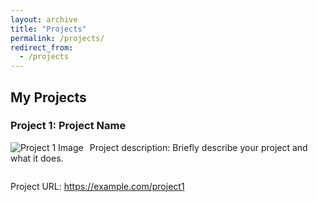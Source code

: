 ```yaml
---
layout: archive
title: "Projects"
permalink: /projects/
redirect_from:
  - /projects
---
```

## My Projects

### Project 1: Project Name


<div>
    <a href="https://smms.app/image/O5Y6EScAnLTvoUw" target="_blank"><img src="https://s2.loli.net/2023/04/01/O5Y6EScAnLTvoUw.jpg" alt="Project 1 Image" style="float: left; margin-right: 10px;"></a>
    <p>Project description: Briefly describe your project and what it does.</p>
</div>
<div style="clear:both;"></div>
<p>Project URL: <a href="https://example.com/project1">https://example.com/project1</a></p>

